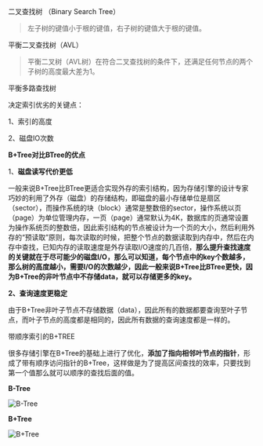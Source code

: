 二叉查找树 （Binary Search Tree）

> 左子树的键值小于根的键值，右子树的键值大于根的键值。

平衡二叉查找树（AVL）

> 平衡二叉树（AVL树）在符合二叉查找树的条件下，还满足任何节点的两个子树的高度最大差为1。

平衡多路查找树

> 



决定索引优劣的关键点：

1、索引的高度

2、磁盘IO次数



**B+Tree对比BTree的优点**

1、**磁盘读写代价更低**

一般来说B+Tree比BTree更适合实现外存的索引结构，因为存储引擎的设计专家巧妙的利用了外存（磁盘）的存储结构，即磁盘的最小存储单位是扇区（sector），而操作系统的块（block）通常是整数倍的sector，操作系统以页（page）为单位管理内存，一页（page）通常默认为4K，数据库的页通常设置为操作系统页的整数倍，因此索引结构的节点被设计为一个页的大小，然后利用外存的“预读取”原则，每次读取的时候，把整个节点的数据读取到内存中，然后在内存中查找，已知内存的读取速度是外存读取I/O速度的几百倍，**那么提升查找速度的关键就在于尽可能少的磁盘I/O，那么可以知道，每个节点中的key个数越多，那么树的高度越小，需要I/O的次数越少，因此一般来说B+Tree比BTree更快，因为B+Tree的非叶节点中不存储data，就可以存储更多的key。**

**2、查询速度更稳定**

由于B+Tree非叶子节点不存储数据（data），因此所有的数据都要查询至叶子节点，而叶子节点的高度都是相同的，因此所有数据的查询速度都是一样的。

带顺序索引的B+TREE

很多存储引擎在B+Tree的基础上进行了优化，**添加了指向相邻叶节点的指针**，形成了带有顺序访问指针的B+Tree，这样做是为了提高区间查找的效率，只要找到第一个值那么就可以顺序的查找后面的值。



**B-Tree**

![B-Tree](C:\Users\chuangkun\Pictures\B-Tree.png)



**B+Tree**

![B+Tree](C:\Users\chuangkun\Pictures\B+Tree.png)